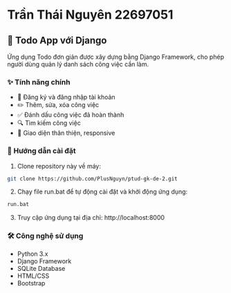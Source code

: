 # Trần Thái Nguyên 22697051

## 📝 Todo App với Django

Ứng dụng Todo đơn giản được xây dựng bằng Django Framework, cho phép người dùng quản lý danh sách công việc cần làm.

### ✨ Tính năng chính

- 👤 Đăng ký và đăng nhập tài khoản
- ✏️ Thêm, sửa, xóa công việc
- ✅ Đánh dấu công việc đã hoàn thành
- 🔍 Tìm kiếm công việc
- 📱 Giao diện thân thiện, responsive

### 🚀 Hướng dẫn cài đặt

1. Clone repository này về máy:
```bash
git clone https://github.com/PlusNguyn/ptud-gk-de-2.git
```

2. Chạy file run.bat để tự động cài đặt và khởi động ứng dụng:
```bash
run.bat
```

3. Truy cập ứng dụng tại địa chỉ: http://localhost:8000

### 🛠️ Công nghệ sử dụng

- Python 3.x
- Django Framework
- SQLite Database
- HTML/CSS
- Bootstrap
